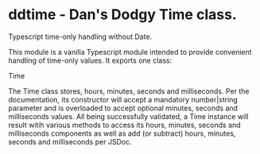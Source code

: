 # ddtime - Dan's Dodgy Time class.
Typescript time-only handling without Date.

This module is a vanilla Typescript module intended to provide convenient handling of time-only values. It exports one class:

Time

The Time class stores, hours, minutes, seconds and milliseconds. Per the documentation, its constructor will accept a mandatory number|string parameter and is 
overloaded to accept optional minutes, seconds and milliseconds values. All being successfully validated, a Time instance will result witih various methods to
access its hours, minutes, seconds and milliseconds components as well as add (or subtract) hours, minutes, seconds and milliseconds per JSDoc.
